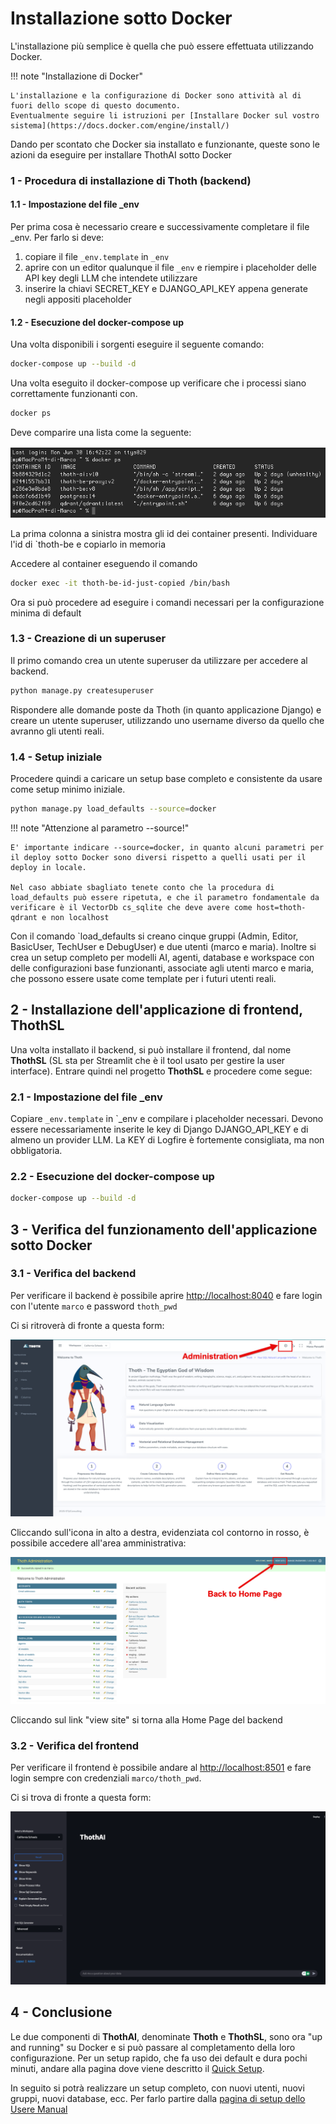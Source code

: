 # Installazione sotto Docker
L'installazione più semplice è quella che può essere effettuata utilizzando Docker. 

!!! note "Installazione di Docker"

    L'installazione e la configurazione di Docker sono attività al di fuori dello scope di questo documento.
    Eventualmente seguire li istruzioni per [Installare Docker sul vostro sistema](https://docs.docker.com/engine/install/)

Dando per scontato che Docker sia installato e funzionante, queste sono le azioni da eseguire per installare ThothAI sotto Docker

### 1 - Procedura di installazione di Thoth (backend)

#### 1.1 - Impostazione del file _env
Per prima cosa è necessario creare e successivamente completare il file _env. Per farlo si deve:  

1. copiare il file `_env.template` in `_env`
2. aprire con un editor qualunque il file `_env`  e riempire i placeholder delle API key degli LLM che intendete utilizzare
3. inserire la chiavi SECRET_KEY e DJANGO_API_KEY appena generate negli appositi placeholder
    
#### 1.2 - Esecuzione del docker-compose up
Una volta disponibili i sorgenti eseguire il seguente comando:

```bash
docker-compose up --build -d
```
Una volta eseguito il docker-compose up verificare che i processi siano correttamente funzionanti con.

```bash
docker ps
```

Deve comparire una lista come la seguente:

![Lista containers](../assets/ps-e.png)


La prima colonna a sinistra mostra gli id dei container presenti. Individuare l'id di `thoth-be e copiarlo in memoria

Accedere al container eseguendo il comando
```bash
docker exec -it thoth-be-id-just-copied /bin/bash
```

Ora si può procedere ad eseguire i comandi necessari per la configurazione minima di default

### 1.3 - Creazione di un superuser
Il primo comando crea un utente superuser da utilizzare per accedere al backend.
```bash
python manage.py createsuperuser
```

Rispondere alle domande poste da Thoth (in quanto applicazione Django) e creare un utente superuser, utilizzando uno username diverso da quello che avranno gli utenti reali.

###  1.4 - Setup iniziale
Procedere quindi a caricare un setup base completo e consistente da usare come setup minimo iniziale.
```bash
python manage.py load_defaults --source=docker
```

!!! note "Attenzione al parametro --source!"

    E' importante indicare --source=docker, in quanto alcuni parametri per il deploy sotto Docker sono diversi rispetto a quelli usati per il deploy in locale.
    
    Nel caso abbiate sbagliato tenete conto che la procedura di load_defaults può essere ripetuta, e che il parametro fondamentale da verificare è il VectorDb cs_sqlite che deve avere come host=thoth-qdrant e non localhost

Con il comando `load_defaults si creano cinque gruppi (Admin, Editor, BasicUser, TechUser e DebugUser) e due utenti (marco e maria).
Inoltre si crea un setup completo per modelli AI, agenti, database e workspace con delle configurazioni base funzionanti, associate agli utenti marco e maria, che possono essere usate come template per i futuri utenti reali.

## 2 - Installazione dell'applicazione di frontend, ThothSL
Una volta installato il backend, si può installare il frontend, dal nome **ThothSL** (SL sta per Streamlit che è il tool usato per gestire la user interface). Entrare quindi nel progetto **ThothSL** e procedere come segue:

### 2.1 - Impostazione del file _env
Copiare `_env.template` in `_env e compilare i placeholder necessari. 
Devono essere necessariamente inserite le key di Django DJANGO_API_KEY e di almeno un provider LLM. La KEY di Logfire è fortemente consigliata, ma non obbligatoria.

### 2.2 - Esecuzione del docker-compose up

```bash
docker-compose up --build -d
```

## 3 - Verifica del funzionamento dell'applicazione sotto Docker

### 3.1 - Verifica del backend
Per verificare il backend è possibile aprire [http://localhost:8040](http://localhost:8040) e fare login con l'utente `marco` e password `thoth_pwd`

Ci si ritroverà di fronte a questa form:

![Thoth Home Page](../assets/setup/home_Thoth.png)


Cliccando sull'icona in alto a destra, evidenziata col contorno in rosso, è possibile accedere all'area amministrativa:

![Thoth Administration](../assets/setup/Administration-back.png)

Cliccando sul link "view site" si torna alla Home Page del backend

### 3.2 - Verifica del frontend
Per verificare il frontend è possibile andare al [http://localhost:8501](http://localhost:8501) e fare login sempre con credenziali `marco/thoth_pwd`. 

Ci si trova di fronte a questa form:

![Thoth Administration](../assets/index_pngs/VoidFrontend.png)

## 4 - Conclusione

Le due componenti di **ThothAI**, denominate **Thoth** e **ThothSL**, sono ora "up and running" su Docker e si può passare al completamento della loro configurazione.
Per un setup rapido, che fa uso dei default e dura pochi minuti, andare alla pagina dove viene descritto il [Quick Setup](1.4-quick_setup.md).

In seguito si potrà realizzare un setup completo, con nuovi utenti, nuovi gruppi, nuovi database, ecc. 
Per farlo partire dalla [pagina di setup dello Usere Manual](../3-user_manual/3.1-setup/3.1.0-setup_process.md)
